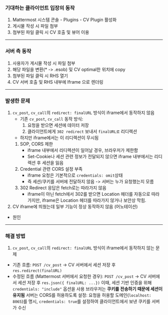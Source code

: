 ### 기대하는 클라이언트 입장의 동작 
1. Mattermost 시스템 콘솔 - Plugins - CV Plugin 활성화
2. 게시물 작성 시 파일 첨부
3. 첨부된 파일 클릭 시 CV 호출 및 뷰어 이용

---
### 서버 측 동작
1. 사용자가 게시물 작성 시 파일 첨부
2. 해당 파일을 변환(* -> .esob) 및 CV optimal한 위치에  copy
3. 첨부된 파일 클릭 시 RHS 열기
4. CV 서버 호출 및 RHS 내부에 Iframe 으로 렌더링

---
### 발생한 문제
1. `cv_post`, `cv_call`의 `redirect: finalURL` 방식이 iframe에서 동작하지 않음
   - 기존 `cv_post`, `cv_call` 동작 방식:
     1) 요청을 받으면 세션에 데이터 저장
     2) 클라이언트에게 `302 redirect` 보내서 `finalURL로` 리디렉션
   -  하지만 iframe에서는 이 리디렉션이 무시됨
     1) SOP, CORS 제한
	     - iframe 내부에서 리디렉션이 일어날 경우, 브라우저가 제한함
	     - Set-Cookie나 세션 관련 정보가 전달되지 않으면 iframe 내부에서는 리디렉션 후 세션을 잃음
     2) Credential 관련 CORS 설정 부족
		 - iframe 요청은 기본적으로 `credentials: omit`상태
		 - 즉 세션/쿠키를 서버에 전달하지 않음 -> 서버는 누가 요청했는지 모름
	 3) 302 Redirect 응답은 fetch로는 따라가지 않음
		 - iframe이 아닌 fetch에서 302를 받으면 Location 헤더를 자동으로 따라가지만, iframe은 Location 헤더를 따라가지 않거나 보안상 막힘.
1. CV iframe에 띄웠는데 일부 기능이 정상 동작하지 않음 (어노테이션)
  - 원인
	

---
### 해결 방법
1. `cv_post`, `cv_call`의 `redirect: finalURL` 방식이 iframe에서 동작하지 않는 문제
- 기존 흐름:
	`POST /cv_post` -> CV 서버에서 세션 저장 후 `res.redirect(finalURL)`
- 수정된 흐름 (Mattermost 서버에서 요청한 경우):
	`POST /cv_post` -> CV 서버에서 세션 저장 후 `res.json({ finalURL: ...})`
	이때, 세션 기반 인증을 위해 `credentials: "include"` 옵션을 사용
	브라우저는 **쿠키를 전송하기 때문에 세션이 유지됨**
	서버는 CORS를 허용하도록 설정: 요청을 허용할 도메인(`localhost: 8065`)를 명시, `credentials: true`를 설정하여 클라이언트에서 보낸 쿠키를 서버가 수신

   
